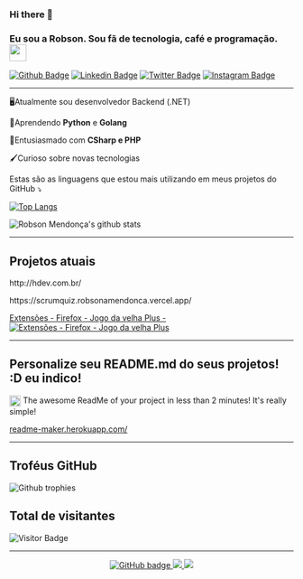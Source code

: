 ### Hi there 👋

### Eu sou a Robson. Sou fã de tecnologia, café e programação. <img src="https://media.giphy.com/media/hvRJCLFzcasrR4ia7z/giphy.gif" width="30px">
[![Github Badge](https://img.shields.io/badge/-Github-000?style=flat-square&logo=Github&logoColor=white&link=https://github.com/robsonamendonca)](https://github.com/robsonamendonca)
[![Linkedin Badge](https://img.shields.io/badge/-LinkedIn-blue?style=flat-square&logo=Linkedin&logoColor=white&link=https://www.linkedin.com/in/robsonamendonca/)](https://www.linkedin.com/in/robsonamendonca/)
[![Twitter Badge](https://img.shields.io/badge/-Twitter-blue?style=flat-square&labelColor=blue&logo=twitter&logoColor=white&link=https://twitter.com/robsonamendonca)](https://twitter.com/robsonamendonca)
[![Instagram Badge](https://img.shields.io/badge/-Instagram-C13584?style=flat-square&labelColor=C13584&logo=instagram&logoColor=white&link=https://www.instagram.com/robsonamendonca_/)](https://www.instagram.com/robsonamendonca_/) 

<hr/>

<p> 🖥Atualmente sou desenvolvedor Backend (.NET) </p> 
<p>🐍Aprendendo <b>Python</b> e <b>Golang</b> </p>
<p>🧠Entusiasmado com <b> CSharp  e PHP</b></p>
<p>🖌Curioso sobre novas tecnologias </p>

<p> Estas são as linguagens que estou mais utilizando em meus projetos do GitHub ⤵ </p>

[![Top Langs](https://github-readme-stats.vercel.app/api/top-langs/?username=robsonamendonca)](https://github.com/anuraghazra/github-readme-stats)

![Robson Mendonça's github stats](https://github-readme-stats.vercel.app/api?username=robsonamendonca&show_icons=true&theme=dracula)

<hr/>

## Projetos atuais

<p>http://hdev.com.br/ </p>
<p>https://scrumquiz.robsonamendonca.vercel.app/</p>

<p align="left">
  <a href="https://addons.mozilla.org/pt-BR/firefox/addon/jogo-da-velha-plus/" target="_blank">
    Extensões - Firefox - Jogo da velha Plus - 
    <img src="https://img.shields.io/amo/dw/jogo-da-velha-plus?style=flat-square" alt="Extensões - Firefox - Jogo da velha Plus" />
  </a>
 </p> 

<hr>

## Personalize seu README.md do seus projetos! :D eu indico!

<p class="f4 mt-3">
      
<img class="emoji" title=":octocat:" alt=":octocat:" src="https://github.githubassets.com/images/icons/emoji/octocat.png" height="20" width="20" align="absmiddle"> The awesome ReadMe of your project in less than 2 minutes! It's really simple!
    </p>

<span class="flex-auto min-width-0 css-truncate css-truncate-target width-fit">
        <a title="https://readme-maker.herokuapp.com/" role="link" target="_blank" class="text-bold" rel="noopener noreferrer" href="https://readme-maker.herokuapp.com/">readme-maker.herokuapp.com/</a>
      </span>
<hr>      

## Troféus GitHub

![Github trophies](https://github-profile-trophy.vercel.app/?username=robsonamendonca&title=Stars,Followers,Commit,Repo,Issues&theme=dracula)

## Total de visitantes

![Visitor Badge](https://visitor-badge.laobi.icu/badge?page_id=robsonamendonca.robsonamendonca)

<hr/>
<p align="center">
  <a href="https://github.com/robsonamendonca?tab=followers" target="_blank">
    <img src="https://img.shields.io/github/followers/robsonamendonca?label=Followers&logo=GitHub&style=for-the-badge" alt="GitHub badge" />
  </a>
  <a href="http://twitter.com/robsonamendonca" target="_blank">
    <img src="https://img.shields.io/twitter/follow/robsonamendonca?label=Twitter&logo=twitter&style=for-the-badge" />
  </a>
  <a href="https://www.youtube.com/channel/UC_Bhj2Y3I9RH6f1PW-W4STg?sub_confirmation=1" target="_blank">
    <img src="https://img.shields.io/youtube/views/KF5t8ewwQzA?label=YouTube&logo=YouTube&style=for-the-badge" />
  </a>
</p>


